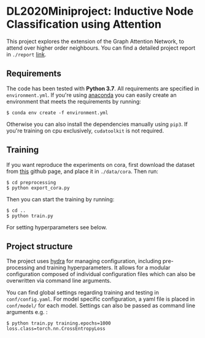 # DL2020Miniproject: Inductive Node Classification using Attention
This project explores the extension of the Graph Attention Network, to attend over higher order neighbours. You can find
a detailed project report in `./report` [link](https://github.com/yolomeus/DL2020Miniproject/blob/master/report/DL_Mini_Project.pdf).
## Requirements
The code has been tested with **Python 3.7**. All requirements are specified in `environment.yml`. If you're using 
[anaconda](https://www.anaconda.com/) you can easily create an environment that meets the requirements by running:

```shell script
$ conda env create -f environment.yml
```
Otherwise you can also install the dependencies manually using `pip3`. If you're training on cpu exclusively, 
`cudatoolkit` is not required. 

## Training
If you want reproduce the experiments on cora, first download the dataset from 
[this](https://github.com/Diego999/pyGAT/tree/master/data/cora.) github page, and place it in `./data/cora`.
Then run:
```shell script
$ cd preprocessing
$ python export_cora.py 
```

Then you can start the training by running:
 ```shell script
$ cd ..
$ python train.py 
```   

For setting hyperparameters see below.

## Project structure

The project uses [hydra](https://hydra.cc/) for managing configuration, including pre-processing and training 
hyperparameters. It allows for a modular configuration composed of individual configuration files which can also be 
overwritten via command line arguments. 

You can find global settings regarding training and testing in `conf/config.yaml`. For model specific configuration, a 
yaml file is placed in `conf/model/` for each model.
Settings can also be passed as command line arguments e.g. :
```shell script
$ python train.py training.epochs=1000 loss.class=torch.nn.CrossEntropyLoss
```